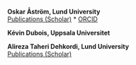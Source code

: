 <span title="I'm a PhD student at the Center for Mathematical Sciences focusing on anomaly detection and machine learning in earth observations and remote sensing."><strong>Oskar Åström, Lund University</strong></span>
<br />
[Publications (Scholar)](https://scholar.google.com/citations?user=D864NLwAAAAJ) * [ORCID](https://orcid.org/0009-0005-5507-4829)

<span title="nan"><strong>Kévin Dubois, Uppsala Universitet</strong></span>
<br />


<span title="nan"><strong>Alireza Taheri Dehkordi, Lund University</strong></span>
<br />
[Publications (Scholar)](https://scholar.google.com/citations?hl=en&user=_ux1Jn0AAAAJ&view_op=list_works&sortby=pubdate)

